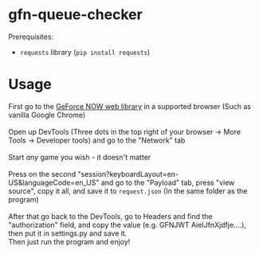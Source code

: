 # gfn-queue-checker
Prerequisites:
* `requests` library (`pip install requests`)

# Usage
First go to the [GeForce NOW web library](https://play.geforcenow.com/) in a supported browser (Such as vanilla Google Chrome)<br><br>
Open up DevTools (Three dots in the top right of your browser -> More Tools -> Developer tools) and go to the "Network" tab<br><br>
Start *any* game you wish - it doesn't matter<br><br>
Press on the second "session?keyboardLayout=en-US&languageCode=en_US" and go to the "Payload" tab, press "view source", copy it all, and save it to `request.json` (In the same folder as the program)<br><br>
After that go back to the DevTools, go to Headers and find the "authorization" field, and copy the value (e.g. GFNJWT AieIJfnXjdfje....), then put it in settings.py and save it.<br>
Then just run the program and enjoy!<br><br>
